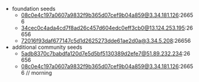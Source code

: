 - foundation seeds
    - 08c0e4c197a0607a9832f9b365d07cef9b04a859@3.34.181.126:26656
    - 34cec0c4ada4cd7f8ad26c457d604edc0eff3cb0@13.124.253.195:26656
    - 72016f93daf677147c5d1d2625273dde61ae2d0a@3.34.5.208:26656
- additional community seeds
    - 5adb8370c7babdfa120d7e5d5bf5130389d2efe7@51.89.232.234:26656
    - 08c0e4c197a0607a9832f9b365d07cef9b04a859@3.34.181.126:26656 // morning
